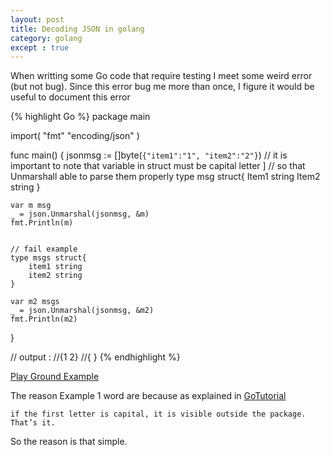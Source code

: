 ```yaml
---
layout: post
title: Decoding JSON in golang
category: golang
except : true
---
```


When writting some Go code that require testing I meet some weird error (but not bug).
Since this error bug me more than once, I figure it would be useful to document this error 

{% highlight Go %}
package main

import(
	"fmt"
	"encoding/json"
)

func main() {
	jsonmsg := []byte(`{"item1":"1", "item2":"2"}`)
	// it is important to note that variable in struct must be capital letter ]
	// so that Unmarshall able to parse them properly
	type msg struct{
		Item1 string
		Item2 string
	}
	
	var m msg
	_ = json.Unmarshal(jsonmsg, &m)
	fmt.Println(m)


	// fail example 
	type msgs struct{
		item1 string
		item2 string
	}
	
	var m2 msgs
	_ = json.Unmarshal(jsonmsg, &m2)
	fmt.Println(m2)
}

// output :
//{1 2}
//{ }
{% endhighlight %}

[Play Ground Example](http://play.golang.org/p/kx6T4pUYcR)

The reason Example 1 word are because as explained in [GoTutorial](http://golangtutorials.blogspot.kr/2011/06/structs-in-go-instead-of-classes-in.html)  
```
if the first letter is capital, it is visible outside the package. That’s it. 
```

So the reason is that simple. 

